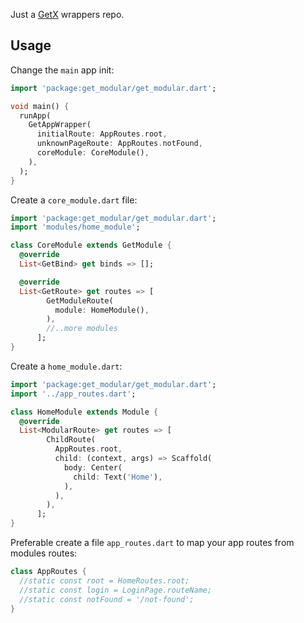 Just a [GetX](https://pub.dev/packages/get) wrappers repo.

## Usage

Change the `main` app init:

```dart
import 'package:get_modular/get_modular.dart'; 

void main() {
  runApp(
    GetAppWrapper(
      initialRoute: AppRoutes.root,
      unknownPageRoute: AppRoutes.notFound,
      coreModule: CoreModule(),
    ),
  );
}
```


Create a `core_module.dart` file:

```dart
import 'package:get_modular/get_modular.dart';
import 'modules/home_module';

class CoreModule extends GetModule {
  @override
  List<GetBind> get binds => [];

  @override
  List<GetRoute> get routes => [
        GetModuleRoute(
          module: HomeModule(),
        ),
        //..more modules
      ];
}
```

Create a `home_module.dart`:

```dart
import 'package:get_modular/get_modular.dart';
import '../app_routes.dart';

class HomeModule extends Module {
  @override
  List<ModularRoute> get routes => [
        ChildRoute(
          AppRoutes.root,
          child: (context, args) => Scaffold(
            body: Center(
              child: Text('Home'),
            ),
          ),
        ),
      ];
}
```

Preferable create a file `app_routes.dart` to map your app routes from modules routes:

```dart
class AppRoutes {
  //static const root = HomeRoutes.root;
  //static const login = LoginPage.routeName;
  //static const notFound = '/not-found';
}
```
